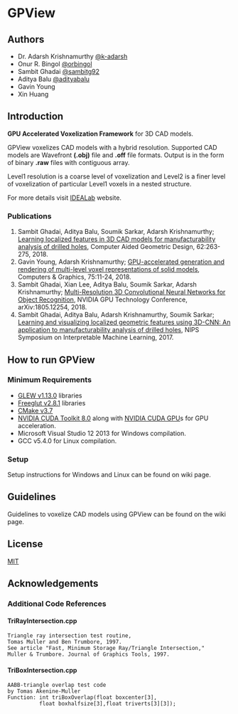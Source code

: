 # GPView

## Authors

* Dr. Adarsh Krishnamurthy [@k-adarsh](https://github.com/k-adarsh)
* Onur R. Bingol [@orbingol](https://github.com/orbingol)
* Sambit Ghadai [@sambitg92](https://github.com/sambit92)
* Aditya Balu [@adityabalu](https://github.com/adityabalu)
* Gavin Young
* Xin Huang

## Introduction

**GPU Accelerated Voxelization Framework** for 3D CAD models.

GPView voxelizes CAD models with a hybrid resolution. Supported CAD models are Wavefront **(.obj)** file and **.off** file formats. Output is in the form of binary **.raw** files with contiguous array.

Level1 resolution is a coarse level of voxelization and Level2 is a finer level of voxelization of particular Level1 voxels in a nested structure.

For more details visit [IDEALab](http://web.me.iastate.edu/idealab/index.html) website.

### Publications

1. Sambit Ghadai, Aditya Balu, Soumik Sarkar, Adarsh Krishnamurthy; [Learning localized features in 3D CAD models for manufacturability analysis of drilled holes](https://www.sciencedirect.com/science/article/pii/S0167839618300384), Computer Aided Geometric Design, 62:263-275, 2018.
2. Gavin Young, Adarsh Krishnamurthy; [GPU-accelerated generation and rendering of multi-level voxel representations of solid models](https://www.sciencedirect.com/science/article/pii/S009784931830102X), Computers & Graphics, 75:11-24, 2018.
3. Sambit Ghadai, Xian Lee, Aditya Balu, Soumik Sarkar, Adarsh Krishnamurthy; [Multi-Resolution 3D Convolutional Neural Networks for Object Recognition](https://arxiv.org/abs/1805.12254), NVIDIA GPU Technology Conference, arXiv:1805.12254, 2018.
4. Sambit Ghadai, Aditya Balu, Adarsh Krishnamurthy, Soumik Sarkar; [Learning and visualizing localized geometric features using 3D-CNN: An application to manufacturability analysis of drilled holes](https://arxiv.org/abs/1711.04851), NIPS Symposium on Interpretable Machine Learning, 2017.

## How to run GPView

### Minimum Requirements

* [GLEW v1.13.0](http://glew.sourceforge.net/) libraries
* [Freeglut v2.8.1](https://www.transmissionzero.co.uk/software/freeglut-devel/) libraries
* [CMake v3.7](https://cmake.org/download/)
* [NVIDIA CUDA Toolkit 8.0](https://developer.nvidia.com/cuda-toolkit) along with [NVIDIA CUDA GPU](https://developer.nvidia.com/cuda-gpus)s for GPU acceleration.
* Microsoft Visual Studio 12 2013 for Windows compilation.
* GCC v5.4.0 for Linux compilation.

### Setup

Setup instructions for Windows and Linux can be found on wiki page.

## Guidelines

Guidelines to voxelize CAD models using GPView can be found on the wiki page.

## License

[MIT](LICENSE)

## Acknowledgements

### Additional Code References

#### TriRayIntersection.cpp

```
Triangle ray intersection test routine,
Tomas Muller and Ben Trumbore, 1997.
See article "Fast, Minimum Storage Ray/Triangle Intersection,"
Muller & Trumbore. Journal of Graphics Tools, 1997.
```

#### TriBoxIntersection.cpp

```
AABB-triangle overlap test code                     
by Tomas Akenine-Muller                             
Function: int triBoxOverlap(float boxcenter[3],     
          float boxhalfsize[3],float triverts[3][3]);
```
